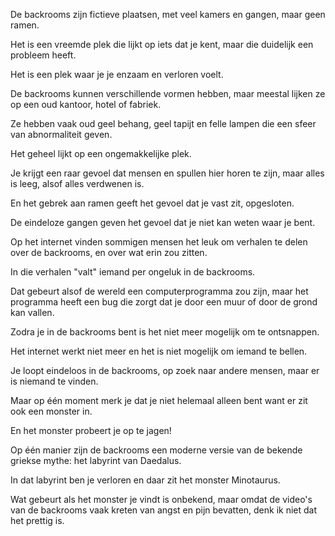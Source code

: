 De backrooms zijn fictieve plaatsen, met veel kamers en gangen, maar geen ramen.

Het is een vreemde plek die lijkt op iets dat je kent, maar die duidelijk een probleem heeft.

Het is een plek waar je je enzaam en verloren voelt.

De backrooms kunnen verschillende vormen hebben, maar meestal lijken ze op een oud kantoor, hotel of fabriek.

Ze hebben vaak oud geel behang, geel tapijt en felle lampen die een sfeer van abnormaliteit geven.

Het geheel lijkt op een ongemakkelijke plek.

Je krijgt een raar gevoel dat mensen en spullen hier horen te zijn, maar alles is leeg, alsof alles verdwenen is.

En het gebrek aan ramen geeft het gevoel dat je vast zit, opgesloten.

De eindeloze gangen geven het gevoel dat je niet kan weten waar je bent.

Op het internet vinden sommigen mensen het leuk om verhalen te delen over de backrooms, en over wat erin zou zitten.

In die verhalen "valt" iemand per ongeluk in de backrooms.

Dat gebeurt alsof de wereld een computerprogramma zou zijn, maar het programma heeft een bug die zorgt dat je door een muur of door de grond kan vallen.

Zodra je in de backrooms bent is het niet meer mogelijk om te ontsnappen.

Het internet werkt niet meer en het is niet mogelijk om iemand te bellen.

Je loopt eindeloos in de backrooms, op zoek naar andere mensen, maar er is niemand te vinden.

Maar op één moment merk je dat je niet helemaal alleen bent want er zit ook een monster in.

En het monster probeert je op te jagen!

Op één manier zijn de backrooms een moderne versie van de bekende griekse mythe: het labyrint van Daedalus.

In dat labyrint ben je verloren en daar zit het monster Minotaurus.

Wat gebeurt als het monster je vindt is onbekend, maar omdat de video's van de backrooms vaak kreten van angst en pijn bevatten, denk ik niet dat het prettig is.